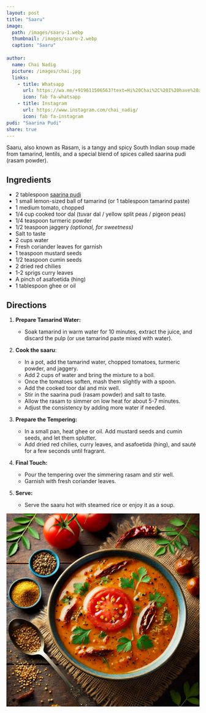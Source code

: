 ```yaml
---
layout: post
title: "Saaru"
image:
  path: /images/saaru-1.webp
  thumbnail: /images/saaru-2.webp
  caption: "Saaru"

author:
  name: Chai Nadig
  picture: /images/chai.jpg
  links:
    - title: Whatsapp
      url: https://wa.me/+919611506563?text=Hi%20Chai%2C%20I%20have%20a%20quick%20question%20about%20your%20Saaru%20recipe
      icon: fab fa-whatsapp
    - title: Instagram
      url: https://www.instagram.com/chai_nadig/
      icon: fab fa-instagram
pudi: "Saarina Pudi"
share: true
---
```


Saaru, also known as Rasam, is a tangy and spicy South Indian soup made from tamarind, lentils, and a special blend of spices called saarina pudi (rasam powder).

## Ingredients

- 2 tablespoon [saarina pudi](/pudi/saarina-pudi)
- 1 small lemon-sized ball of tamarind (or 1 tablespoon tamarind paste)
- 1 medium tomato, chopped
- 1/4 cup cooked toor dal (tuvar dal / yellow split peas / pigeon peas)
- 1/4 teaspoon turmeric powder
- 1/2 teaspoon jaggery _(optional, for sweetness)_
- Salt to taste
- 2 cups water
- Fresh coriander leaves for garnish
- 1 teaspoon mustard seeds
- 1/2 teaspoon cumin seeds
- 2 dried red chilies
- 1-2 sprigs curry leaves
- A pinch of asafoetida (hing)
- 1 tablespoon ghee or oil

## Directions

1. **Prepare Tamarind Water:**

   - Soak tamarind in warm water for 10 minutes, extract the juice, and discard the pulp (or use tamarind paste mixed with water).

2. **Cook the saaru**:

   - In a pot, add the tamarind water, chopped tomatoes, turmeric powder, and jaggery.
   - Add 2 cups of water and bring the mixture to a boil.
   - Once the tomatoes soften, mash them slightly with a spoon.
   - Add the cooked toor dal and mix well.
   - Stir in the saarina pudi (rasam powder) and salt to taste.
   - Allow the rasam to simmer on low heat for about 5-7 minutes.
   - Adjust the consistency by adding more water if needed.

3. **Prepare the Tempering:**

   - In a small pan, heat ghee or oil. Add mustard seeds and cumin seeds, and let them splutter.
   - Add dried red chilies, curry leaves, and asafoetida (hing), and sauté for a few seconds until fragrant.

4. **Final Touch:**

   - Pour the tempering over the simmering rasam and stir well.
   - Garnish with fresh coriander leaves.

5. **Serve:**
   - Serve the saaru hot with steamed rice or enjoy it as a soup.

<img src="/images/saaru-2.webp">

